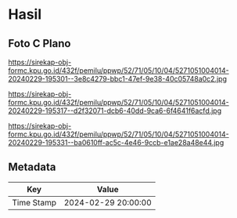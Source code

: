 # Hasil

## Foto C Plano

https://sirekap-obj-formc.kpu.go.id/432f/pemilu/ppwp/52/71/05/10/04/5271051004014-20240229-195301--3e8c4279-bbc1-47ef-9e38-40c05748a0c2.jpg

https://sirekap-obj-formc.kpu.go.id/432f/pemilu/ppwp/52/71/05/10/04/5271051004014-20240229-195317--d2f32071-dcb6-40dd-9ca6-6f4641f6acfd.jpg

https://sirekap-obj-formc.kpu.go.id/432f/pemilu/ppwp/52/71/05/10/04/5271051004014-20240229-195331--ba0610ff-ac5c-4e46-9ccb-e1ae28a48e44.jpg


## Metadata

| Key        | Value               |
| ---------- | ------------------- |
| Time Stamp | 2024-02-29 20:00:00 |




